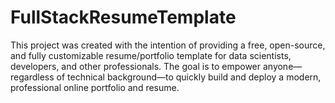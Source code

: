 # FullStackResumeTemplate
This project was created with the intention of providing a free, open-source, and fully customizable resume/portfolio template for data scientists, developers, and other professionals. The goal is to empower anyone—regardless of technical background—to quickly build and deploy a modern, professional online portfolio and resume.
